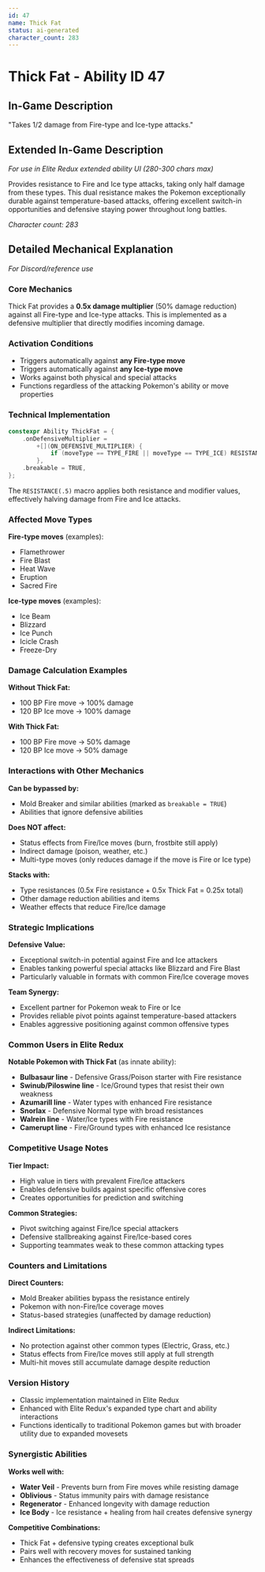 ```yaml
---
id: 47
name: Thick Fat
status: ai-generated
character_count: 283
---
```


# Thick Fat - Ability ID 47

## In-Game Description
"Takes 1/2 damage from Fire-type and Ice-type attacks."

## Extended In-Game Description
*For use in Elite Redux extended ability UI (280-300 chars max)*

Provides resistance to Fire and Ice type attacks, taking only half damage from these types. This dual resistance makes the Pokemon exceptionally durable against temperature-based attacks, offering excellent switch-in opportunities and defensive staying power throughout long battles.

*Character count: 283*

## Detailed Mechanical Explanation
*For Discord/reference use*

### Core Mechanics
Thick Fat provides a **0.5x damage multiplier** (50% damage reduction) against all Fire-type and Ice-type attacks. This is implemented as a defensive multiplier that directly modifies incoming damage.

### Activation Conditions
- Triggers automatically against **any Fire-type move**
- Triggers automatically against **any Ice-type move**  
- Works against both physical and special attacks
- Functions regardless of the attacking Pokemon's ability or move properties

### Technical Implementation
```cpp
constexpr Ability ThickFat = {
    .onDefensiveMultiplier =
        +[](ON_DEFENSIVE_MULTIPLIER) {
            if (moveType == TYPE_FIRE || moveType == TYPE_ICE) RESISTANCE(.5);
        },
    .breakable = TRUE,
};
```

The `RESISTANCE(.5)` macro applies both resistance and modifier values, effectively halving damage from Fire and Ice attacks.

### Affected Move Types
**Fire-type moves** (examples):
- Flamethrower
- Fire Blast
- Heat Wave
- Eruption
- Sacred Fire

**Ice-type moves** (examples):
- Ice Beam
- Blizzard
- Ice Punch
- Icicle Crash
- Freeze-Dry

### Damage Calculation Examples
**Without Thick Fat:**
- 100 BP Fire move → 100% damage
- 120 BP Ice move → 100% damage

**With Thick Fat:**
- 100 BP Fire move → 50% damage
- 120 BP Ice move → 50% damage

### Interactions with Other Mechanics

**Can be bypassed by:**
- Mold Breaker and similar abilities (marked as `breakable = TRUE`)
- Abilities that ignore defensive abilities

**Does NOT affect:**
- Status effects from Fire/Ice moves (burn, frostbite still apply)
- Indirect damage (poison, weather, etc.)
- Multi-type moves (only reduces damage if the move is Fire or Ice type)

**Stacks with:**
- Type resistances (0.5x Fire resistance + 0.5x Thick Fat = 0.25x total)
- Other damage reduction abilities and items
- Weather effects that reduce Fire/Ice damage

### Strategic Implications

**Defensive Value:**
- Exceptional switch-in potential against Fire and Ice attackers
- Enables tanking powerful special attacks like Blizzard and Fire Blast
- Particularly valuable in formats with common Fire/Ice coverage moves

**Team Synergy:**
- Excellent partner for Pokemon weak to Fire or Ice
- Provides reliable pivot points against temperature-based attackers
- Enables aggressive positioning against common offensive types

### Common Users in Elite Redux
**Notable Pokemon with Thick Fat** (as innate ability):
- **Bulbasaur line** - Defensive Grass/Poison starter with Fire resistance
- **Swinub/Piloswine line** - Ice/Ground types that resist their own weakness
- **Azumarill line** - Water types with enhanced Fire resistance
- **Snorlax** - Defensive Normal type with broad resistances
- **Walrein line** - Water/Ice types with Fire resistance
- **Camerupt line** - Fire/Ground types with enhanced Ice resistance

### Competitive Usage Notes

**Tier Impact:**
- High value in tiers with prevalent Fire/Ice attackers
- Enables defensive builds against specific offensive cores
- Creates opportunities for prediction and switching

**Common Strategies:**
- Pivot switching against Fire/Ice special attackers
- Defensive stallbreaking against Fire/Ice-based cores
- Supporting teammates weak to these common attacking types

### Counters and Limitations

**Direct Counters:**
- Mold Breaker abilities bypass the resistance entirely
- Pokemon with non-Fire/Ice coverage moves
- Status-based strategies (unaffected by damage reduction)

**Indirect Limitations:**
- No protection against other common types (Electric, Grass, etc.)
- Status effects from Fire/Ice moves still apply at full strength
- Multi-hit moves still accumulate damage despite reduction

### Version History
- Classic implementation maintained in Elite Redux
- Enhanced with Elite Redux's expanded type chart and ability interactions
- Functions identically to traditional Pokemon games but with broader utility due to expanded movesets

### Synergistic Abilities
**Works well with:**
- **Water Veil** - Prevents burn from Fire moves while resisting damage
- **Oblivious** - Status immunity pairs with damage resistance
- **Regenerator** - Enhanced longevity with damage reduction
- **Ice Body** - Ice resistance + healing from hail creates defensive synergy

**Competitive Combinations:**
- Thick Fat + defensive typing creates exceptional bulk
- Pairs well with recovery moves for sustained tanking
- Enhances the effectiveness of defensive stat spreads